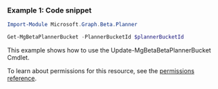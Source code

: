 ### Example 1: Code snippet

```powershellImport-Module Microsoft.Graph.Beta.Planner

Get-MgBetaPlannerBucket -PlannerBucketId $plannerBucketId
```
This example shows how to use the Update-MgBetaBetaPlannerBucket Cmdlet.
To learn about permissions for this resource, see the [permissions reference](/graph/permissions-reference).

